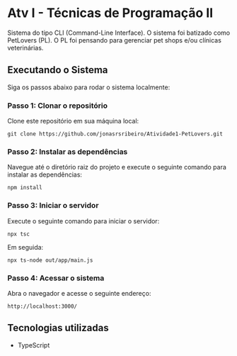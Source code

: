 # Atv I - Técnicas de Programação II

Sistema do tipo CLI (Command-Line Interface). O sistema foi batizado como PetLovers (PL). O PL foi pensando para gerenciar pet shops e/ou clínicas veterinárias.

## Executando o Sistema

Siga os passos abaixo para rodar o sistema localmente:

### Passo 1: Clonar o repositório

Clone este repositório em sua máquina local:

```
git clone https://github.com/jonasrsribeiro/Atividade1-PetLovers.git
```

### Passo 2: Instalar as dependências

Navegue até o diretório raiz do projeto e execute o seguinte comando para instalar as dependências:

```shell
npm install
```

### Passo 3: Iniciar o servidor

Execute o seguinte comando para iniciar o servidor:

```shell
npx tsc
```
Em seguida:

```shell
npx ts-node out/app/main.js 
```

### Passo 4: Acessar o sistema

Abra o navegador e acesse o seguinte endereço:

```
http://localhost:3000/
```

## Tecnologias utilizadas

- TypeScript
